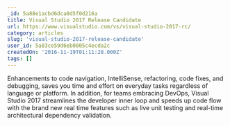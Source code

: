 ```yaml
---
_id: 5a88e1acbd6dca0d5f0d216a
title: Visual Studio 2017 Release Candidate
url: https://www.visualstudio.com/vs/visual-studio-2017-rc/
category: articles
slug: 'visual-studio-2017-release-candidate'
user_id: 5a83ce59d6eb0005c4ecda2c
createdOn: '2016-11-19T01:11:28.000Z'
tags: []
---
```


Enhancements to code navigation, IntelliSense, refactoring, code fixes, and debugging, saves you time and effort on everyday tasks regardless of language or platform. In addition, for teams embracing DevOps, Visual Studio 2017 streamlines the developer inner loop and speeds up code flow with the brand new real time features such as live unit testing and real-time architectural dependency validation.
